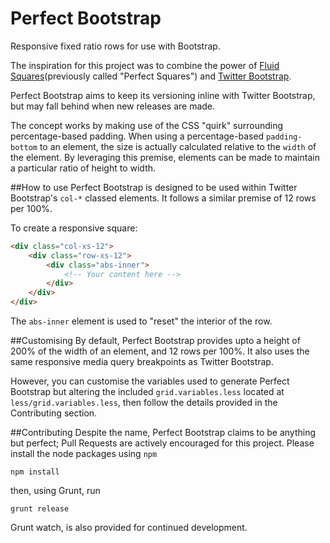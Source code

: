 # Perfect Bootstrap
Responsive fixed ratio rows for use with Bootstrap.

The inspiration for this project was to combine the power of [Fluid Squares](http://fluidsquares.com/)(previously called "Perfect Squares") and [Twitter Bootstrap](http://getbootstrap.com/).

Perfect Bootstrap aims to keep its versioning inline with Twitter Bootstrap, but may fall behind when new releases are made.

The concept works by making use of the CSS "quirk" surrounding percentage-based padding. When using a percentage-based `padding-bottom` to an element, the size is actually calculated relative to the `width` of the element. By leveraging this premise, elements can be made to maintain a particular ratio of height to width.

##How to use
Perfect Bootstrap is designed to be used within Twitter Bootstrap's `col-*` classed elements. It follows a similar premise of 12 rows per 100%. 

To create a responsive square:
```html
<div class="col-xs-12">
	<div class="row-xs-12">
		<div class="abs-inner">
			<!-- Your content here -->
		</div>
	</div>
</div>
```
The `abs-inner` element is used to "reset" the interior of the row.

##Customising
By default, Perfect Bootstrap provides upto a height of 200% of the width of an element, and 12 rows per 100%. It also uses the same responsive media query breakpoints as Twitter Bootstrap.

However, you can customise the variables used to generate Perfect Bootstrap but altering the included `grid.variables.less` located at `less/grid.variables.less`, then follow the details provided in the Contributing section.

##Contributing
Despite the name, Perfect Bootstrap claims to be anything but perfect; Pull Requests are actively encouraged for this project. 
Please install the node packages using `npm`
```
npm install
```

then, using Grunt, run
```
grunt release
```

Grunt watch, is also provided for continued development.

